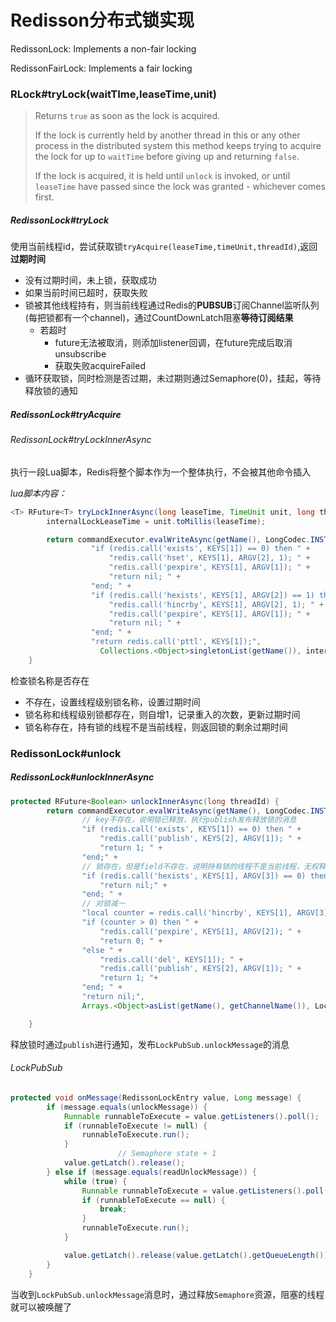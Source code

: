 # Redisson分布式锁实现

RedissonLock: Implements a non-fair locking

RedissonFairLock: Implements a fair locking

### RLock#tryLock(waitTIme,leaseTime,unit)

>Returns <code>true</code> as soon as the lock is acquired.
>
>If the lock is currently held by another thread in this or any other process in the distributed system this method keeps trying to acquire the lock for up to <code>waitTime</code> before giving up and returning <code>false</code>. 
>
>If the lock is acquired, it is held until <code>unlock</code> is invoked, or until <code>leaseTime</code> have passed since the lock was granted - whichever comes first.
##### RedissonLock#tryLock

使用当前线程id，尝试获取锁`tryAcquire(leaseTime,timeUnit,threadId)`,返回**过期时间**

* 没有过期时间，未上锁，获取成功
* 如果当前时间已超时，获取失败
* 锁被其他线程持有，则当前线程通过Redis的**PUBSUB**订阅Channel监听队列(每把锁都有一个channel)，通过CountDownLatch阻塞**等待订阅结果**
  * 若超时
    * future无法被取消，则添加listener回调，在future完成后取消unsubscribe
    * 获取失败acquireFailed
* 循环获取锁，同时检测是否过期，未过期则通过Semaphore(0)，挂起，等待释放锁的通知

##### RedissonLock#tryAcquire

###### RedissonLock#tryLockInnerAsync

执行一段Lua脚本，Redis将整个脚本作为一个整体执行，不会被其他命令插入

*lua脚本内容：*

```java
<T> RFuture<T> tryLockInnerAsync(long leaseTime, TimeUnit unit, long threadId, RedisStrictCommand<T> command) {
        internalLockLeaseTime = unit.toMillis(leaseTime);

        return commandExecutor.evalWriteAsync(getName(), LongCodec.INSTANCE, command,
                  "if (redis.call('exists', KEYS[1]) == 0) then " +
                      "redis.call('hset', KEYS[1], ARGV[2], 1); " +
                      "redis.call('pexpire', KEYS[1], ARGV[1]); " +
                      "return nil; " +
                  "end; " +
                  "if (redis.call('hexists', KEYS[1], ARGV[2]) == 1) then " +
                      "redis.call('hincrby', KEYS[1], ARGV[2], 1); " +
                      "redis.call('pexpire', KEYS[1], ARGV[1]); " +
                      "return nil; " +
                  "end; " +
                  "return redis.call('pttl', KEYS[1]);",
                    Collections.<Object>singletonList(getName()), internalLockLeaseTime, getLockName(threadId));
    }
```



检查锁名称是否存在

* 不存在，设置线程级别锁名称，设置过期时间
* 锁名称和线程级别锁都存在，则自增1，记录重入的次数，更新过期时间
* 锁名称存在，持有锁的线程不是当前线程，则返回锁的剩余过期时间



### RedissonLock#unlock



##### RedissonLock#unlockInnerAsync

```java
protected RFuture<Boolean> unlockInnerAsync(long threadId) {
        return commandExecutor.evalWriteAsync(getName(), LongCodec.INSTANCE, RedisCommands.EVAL_BOOLEAN,
                // key不存在，说明锁已释放，执行publish发布释放锁的消息
                "if (redis.call('exists', KEYS[1]) == 0) then " +
                    "redis.call('publish', KEYS[2], ARGV[1]); " +
                    "return 1; " +
                "end;" +
                // 锁存在，但是field不存在，说明持有锁的线程不是当前线程，无权释放，返回nil
                "if (redis.call('hexists', KEYS[1], ARGV[3]) == 0) then " +
                    "return nil;" +
                "end; " +
                // 对锁减一
                "local counter = redis.call('hincrby', KEYS[1], ARGV[3], -1); " +
                "if (counter > 0) then " +
                    "redis.call('pexpire', KEYS[1], ARGV[2]); " +
                    "return 0; " +
                "else " +
                    "redis.call('del', KEYS[1]); " +
                    "redis.call('publish', KEYS[2], ARGV[1]); " +
                    "return 1; "+
                "end; " +
                "return nil;",
                Arrays.<Object>asList(getName(), getChannelName()), LockPubSub.unlockMessage, internalLockLeaseTime, getLockName(threadId));

    }
```



释放锁时通过`publish`进行通知，发布`LockPubSub.unlockMessage`的消息

###### LockPubSub

```java
protected void onMessage(RedissonLockEntry value, Long message) {
        if (message.equals(unlockMessage)) {
            Runnable runnableToExecute = value.getListeners().poll();
            if (runnableToExecute != null) {
                runnableToExecute.run();
            }
						// Semaphore state + 1
            value.getLatch().release();
        } else if (message.equals(readUnlockMessage)) {
            while (true) {
                Runnable runnableToExecute = value.getListeners().poll();
                if (runnableToExecute == null) {
                    break;
                }
                runnableToExecute.run();
            }

            value.getLatch().release(value.getLatch().getQueueLength());
        }
    }
```

当收到`LockPubSub.unlockMessage`消息时，通过释放`Semaphore`资源，阻塞的线程就可以被唤醒了